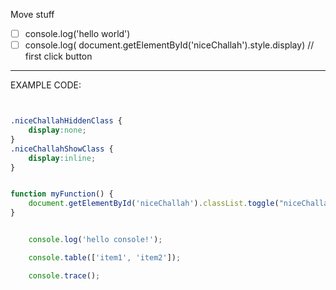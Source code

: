 
Move stuff

- [ ] console.log('hello world')
- [ ] console.log( document.getElementById('niceChallah').style.display) // first click button

------
EXAMPLE CODE:

```HTML

```

```css

.niceChallahHiddenClass {
    display:none;
}
.niceChallahShowClass {
    display:inline;
}

```


```javascript

function myFunction() {
    document.getElementById('niceChallah').classList.toggle("niceChallahShowClass","niceChallahHiddenClass");
}


    console.log('hello console!');

    console.table(['item1', 'item2']);

    console.trace();
    
```



